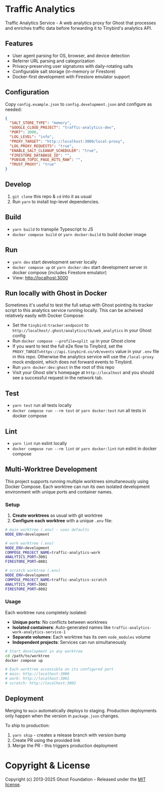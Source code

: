 # Traffic Analytics

Traffic Analytics Service - A web analytics proxy for Ghost that processes and enriches traffic data before forwarding it to Tinybird's analytics API.

## Features

- User agent parsing for OS, browser, and device detection
- Referrer URL parsing and categorization
- Privacy-preserving user signatures with daily-rotating salts
- Configurable salt storage (in-memory or Firestore)
- Docker-first development with Firestore emulator support

## Configuration

Copy `config.example.json` to `config.development.json` and configure as needed:

```json
{
  "SALT_STORE_TYPE": "memory",
  "GOOGLE_CLOUD_PROJECT": "traffic-analytics-dev",
  "PORT": 3000,
  "LOG_LEVEL": "info",
  "PROXY_TARGET": "http://localhost:3000/local-proxy",
  "LOG_PROXY_REQUESTS": "true",
  "ENABLE_SALT_CLEANUP_SCHEDULER": "true",
  "FIRESTORE_DATABASE_ID": "",
  "PUBSUB_TOPIC_PAGE_HITS_RAW": "",
  "TRUST_PROXY": "true"
}
```

## Develop

1. `git clone` this repo & `cd` into it as usual
2. Run `yarn` to install top-level dependencies.

## Build
- `yarn build` to transpile Typescript to JS
- `docker compose build` or `yarn docker:build` to build docker image

## Run

- `yarn dev` start development server locally
- `docker compose up` or `yarn docker:dev` start development server in docker compose (includes Firestore emulator)
- View: [http://localhost:3000](http://localhost:3000)

## Run locally with Ghost in Docker

Sometimes it's useful to test the full setup with Ghost pointing its tracker script to this analytics service running locally. This can be acheived relatively easily with Docker Compose:
- Set the `tinybird:tracker:endpoint` to `http://localhost/.ghost/analytics/tb/web_analytics` in your Ghost config
- Run `docker compose --profile=split up` in your Ghost clone
- If you want to test the full e2e flow to Tinybird, set the `PROXY_TARGET=https://api.tinybird.co/v0/events` value in your `.env` file in this repo. Otherwise the analytics service will use the `/local-proxy` mock endpoint, which does not forward events to Tinybird.
- Run `yarn docker:dev:ghost` in the root of this repo
- Visit your Ghost site's homepage at `http://localhost` and you should see a successful request in the network tab.

## Test

- `yarn test` run all tests locally
- `docker compose run --rm test` or `yarn docker:test` run all tests in docker compose

## Lint
- `yarn lint` run eslint locally
- `docker compose run --rm lint` or `yarn docker:lint` run eslint in docker compose

## Multi-Worktree Development

This project supports running multiple worktrees simultaneously using Docker Compose. Each worktree can run its own isolated development environment with unique ports and container names.

### Setup

1. **Create worktrees** as usual with git worktree
2. **Configure each worktree** with a unique `.env` file:

```bash
# main worktree (.env) - uses defaults
NODE_ENV=development

# work worktree (.env)  
NODE_ENV=development
COMPOSE_PROJECT_NAME=traffic-analytics-work
ANALYTICS_PORT=3001
FIRESTORE_PORT=8081

# scratch worktree (.env)
NODE_ENV=development  
COMPOSE_PROJECT_NAME=traffic-analytics-scratch
ANALYTICS_PORT=3002
FIRESTORE_PORT=8082
```

### Usage

Each worktree runs completely isolated:
- **Unique ports**: No conflicts between worktrees
- **Isolated containers**: Auto-generated names like `traffic-analytics-work-analytics-service-1`
- **Separate volumes**: Each worktree has its own `node_modules` volume
- **Independent projects**: Services can run simultaneously

```bash
# Start development in any worktree
cd /path/to/worktree
docker compose up

# Each worktree accessible on its configured port
# main: http://localhost:3000
# work: http://localhost:3001  
# scratch: http://localhost:3002
```

## Deployment

Merging to `main` automatically deploys to staging. Production deployments only happen when the version in `package.json` changes.

To ship to production:
1. `yarn ship` - creates a release branch with version bump
2. Create PR using the provided link
3. Merge the PR - this triggers production deployment

# Copyright & License 

Copyright (c) 2013-2025 Ghost Foundation - Released under the [MIT license](LICENSE).